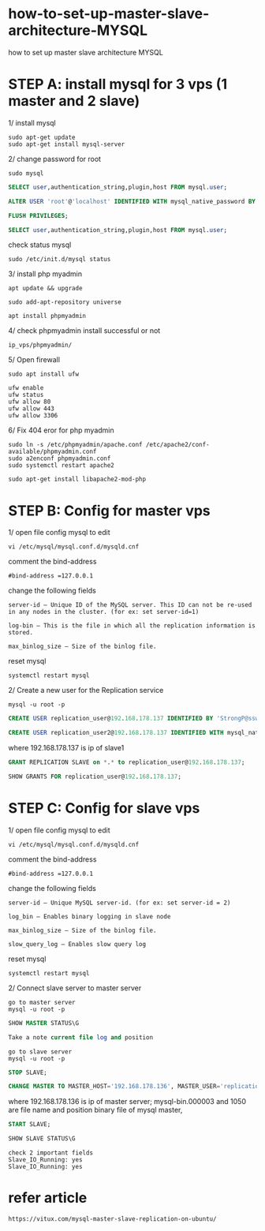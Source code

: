 # how-to-set-up-master-slave-architecture-MYSQL
how to set up master slave architecture MYSQL


# STEP A: install mysql for 3 vps (1 master and 2 slave)

1/ install mysql
```
sudo apt-get update
sudo apt-get install mysql-server
```

2/ change password for root
```
sudo mysql
```
```sql
SELECT user,authentication_string,plugin,host FROM mysql.user;

ALTER USER 'root'@'localhost' IDENTIFIED WITH mysql_native_password BY 'password';

FLUSH PRIVILEGES;

SELECT user,authentication_string,plugin,host FROM mysql.user;

```

check status mysql
```
sudo /etc/init.d/mysql status
```

3/ install php myadmin
```
apt update && upgrade

sudo add-apt-repository universe

apt install phpmyadmin
```

4/ check phpmyadmin install successful or not
```
ip_vps/phpmyadmin/

```
5/ Open firewall
```
sudo apt install ufw
```

```
ufw enable
ufw status
ufw allow 80
ufw allow 443
ufw allow 3306
```

6/ Fix 404 eror for php myadmin
```
sudo ln -s /etc/phpmyadmin/apache.conf /etc/apache2/conf-available/phpmyadmin.conf
sudo a2enconf phpmyadmin.conf
sudo systemctl restart apache2
```

```
sudo apt-get install libapache2-mod-php
```

# STEP B: Config for master vps
1/ open file config mysql to edit
```
vi /etc/mysql/mysql.conf.d/mysqld.cnf
```

comment the bind-address
```
#bind-address =127.0.0.1
```

change the following fields
```
server-id – Unique ID of the MySQL server. This ID can not be re-used in any nodes in the cluster. (for ex: set server-id=1)

log-bin – This is the file in which all the replication information is stored.

max_binlog_size – Size of the binlog file.
```

reset mysql
```
systemctl restart mysql
```

2/ Create a new user for the Replication service

```
mysql -u root -p
```

```sql
CREATE USER replication_user@192.168.178.137 IDENTIFIED BY 'StrongP@ssw0rd';
```

```sql
CREATE USER replication_user2@192.168.178.137 IDENTIFIED WITH mysql_native_password BY 'StrongP@ssw0rd';
```



where 192.168.178.137 is ip of slave1


```sql
GRANT REPLICATION SLAVE on *.* to replication_user@192.168.178.137;
```

```sql
SHOW GRANTS FOR replication_user@192.168.178.137;
```


# STEP C: Config for slave vps
1/ open file config mysql to edit
```
vi /etc/mysql/mysql.conf.d/mysqld.cnf
```

comment the bind-address
```
#bind-address =127.0.0.1
```

change the following fields
```
server-id – Unique MySQL server-id. (for ex: set server-id = 2)

log_bin – Enables binary logging in slave node

max_binlog_size – Size of the binlog file.

slow_query_log – Enables slow query log
```

reset mysql
```
systemctl restart mysql
```

2/ Connect slave server to master server
```
go to master server
mysql -u root -p
```

``` sql
SHOW MASTER STATUS\G

Take a note current file log and position
```

```
go to slave server
mysql -u root -p
```

```sql
STOP SLAVE;
```

```sql
CHANGE MASTER TO MASTER_HOST='192.168.178.136', MASTER_USER='replication_user', MASTER_PASSWORD='StrongP@ssw0rd', MASTER_LOG_FILE='mysql-bin.000003', MASTER_LOG_POS=1050;
```

where 192.168.178.136 is ip of master server; mysql-bin.000003 and 1050 are file name and position binary file of mysql master, 

```sql
START SLAVE;
```

```sql
SHOW SLAVE STATUS\G
```

```
check 2 important fields
Slave_IO_Running: yes
Slave_IO_Running: yes
```


# refer article
```
https://vitux.com/mysql-master-slave-replication-on-ubuntu/
```